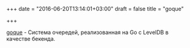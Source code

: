 +++
date = "2016-06-20T13:14:01+03:00"
draft = false
title = "goque"

+++

<p><a href="https://github.com/beeker1121/goque">goque</a>&nbsp;- Система очередей, реализованная на Go с LevelDB в качестве&nbsp;бекенда.&nbsp;</p>

